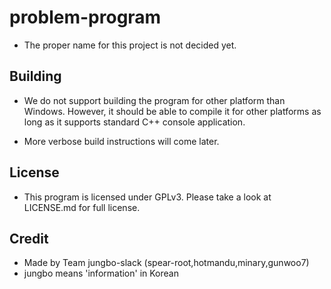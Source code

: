 # problem-program #
- The proper name for this project is not decided yet.

## Building ##
- We do not support building the program for other platform than Windows.
However, it should be able to compile it for other platforms as long as it supports standard C++ console application.

- More verbose build instructions will come later.

## License ##
- This program is licensed under GPLv3. Please take a look at LICENSE.md for full license.

## Credit ##
- Made by Team jungbo-slack (spear-root,hotmandu,minary,gunwoo7)
- jungbo means 'information' in Korean
